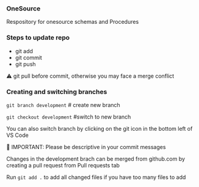### OneSource
Respository for onesource schemas and Procedures

### Steps to update repo
* git add
* git commit
* git push

⚠️ git pull before commit, otherwise you may face a merge conflict

### Creating and switching branches
`git branch development` # create new branch

`git checkout development` #switch to new branch

You can also switch branch by clicking on the git icon in the bottom left of VS Code

🚨 IMPORTANT: Please be descriptive in your commit messages

Changes in the development brach can be merged from github.com by creating a pull request from Pull requests tab

Run `git add .` to add all changed files if you have too many files to add
